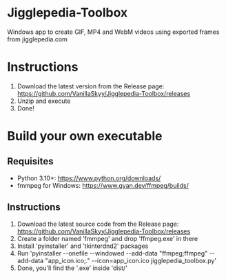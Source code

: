 # Jigglepedia-Toolbox
Windows app to create GIF, MP4 and WebM videos using exported frames from jigglepedia.com

# Instructions
1. Download the latest version from the Release page: https://github.com/VanillaSkyy/Jigglepedia-Toolbox/releases
2. Unzip and execute
3. Done!

# Build your own executable
## Requisites
- Python 3.10+: https://www.python.org/downloads/
- fmmpeg for Windows: https://www.gyan.dev/ffmpeg/builds/

## Instructions
1. Download the latest source code from the Release page: https://github.com/VanillaSkyy/Jigglepedia-Toolbox/releases
2. Create a folder named 'fmmpeg' and drop 'ffmpeg.exe' in there
3. Install 'pyinstaller' and 'tkinterdnd2' packages
4. Run 'pyinstaller --onefile --windowed --add-data "ffmpeg;ffmpeg" --add-data "app_icon.ico;." --icon=app_icon.ico jigglepedia_toolbox.py'
5. Done, you'll find the '.exe' inside 'dist/'
